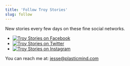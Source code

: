 ```yaml
---
title: 'Follow Troy Stories'
slug: follow
---
```


New stories every few days on these fine social networks.

<div class="social">
<ul>
  <li><a href="http://facebook.com/troynystories"><img src="http://jesses-macbook-air.local:5757/user/themes/troystories/images/icon-facebook.png" alt="Troy Stories on Facebook" srcset="http://jesses-macbook-air.local:5757/user/themes/troystories/images/icon-facebook.svg" /></a></li>
  <li><a href="http://twitter.com/troy_stories"><img src="http://jesses-macbook-air.local:5757/user/themes/troystories/images/icon-twitter.png" alt="Troy Stories on Twitter" srcset="http://jesses-macbook-air.local:5757/user/themes/troystories/images/icon-twitter.svg" /></a></li>
  <li><a href="http://instagram.com/troy_stories"><img src="http://jesses-macbook-air.local:5757/user/themes/troystories/images/icon-instagram.png" alt="Troy Stories on Instagram" srcset="http://jesses-macbook-air.local:5757/user/themes/troystories/images/icon-instagram.svg" /></a></li>
</ul>
</div>

You can reach me at: [jesse@plasticmind.com](mailto:jesse@plasticmind.com)